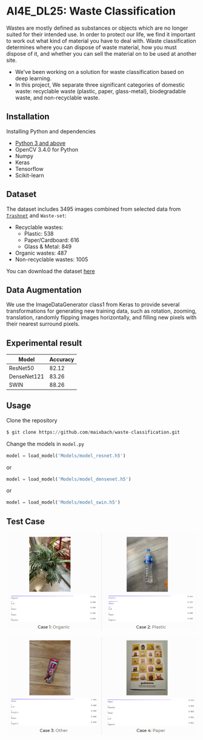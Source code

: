 # AI4E_DL25: Waste Classification

Wastes are mostly defined as substances or objects which are no longer suited for their intended use. In order to protect our life, we find it important to work out what kind of material you have to deal with. Waste classification determines where you can dispose of waste material, how you must dispose of it, and whether you can sell the material on to be used at another site.

- We've been working on a solution for waste classification based on deep learning. 
- In this project, We separate three significant categories of domestic waste: recyclable waste (plastic, paper, glass-metal), biodegradable waste, and non-recyclable waste.

## Installation

Installing Python and dependencies
- [Python 3 and above](https://www.python.org/downloads/)
- OpenCV 3.4.0 for Python
- Numpy
- Keras
- Tensorflow
- Scikit-learn

## Dataset
The dataset includes 3495 images combined from selected data from [`Trashnet`](https://github.com/garythung/trashnet) and `Waste-set`:
* Recyclable wastes:
    *  Plastic: 538
    * Paper/Cardboard: 616
    * Glass & Metal: 849
* Organic wastes: 487
* Non-recyclable wastes: 1005

You can download the dataset [here](https://drive.google.com/drive/folders/1hUY6GpxLOWvIM1tLDI8LoUQ_ktDp0mIl?fbclid=IwAR3rRosmKQEkzmxamvPTpGGwWTjEWes-7CGJR_SmUoRUj6poEOPRvGdhcXE)

## Data Augmentation
We use the ImageDataGenerator class1 from Keras to provide several transformations for generating new training data, such as rotation, zooming, translation, randomly flipping images horizontally, and filling new pixels with their nearest surround pixels.

## Experimental result
Model         | Accuracy
------------- | -------------
ResNet50  | 82.12
DenseNet121  | 83.26
SWIN | 88.26

## Usage

Clone the repository

```python
$ git clone https://github.com/maixbach/waste-classification.git
```

Change the models in `model.py` 

```python
model = load_model('Models/model_resnet.h5')
```
or 
```python
model = load_model('Models/model_densenet.h5')
```
or
```python
model = load_model('Models/model_swin.h5')
```

## Test Case
![This is an image](https://github.com/maixbach/waste-classification/blob/main/images/Test/case_1_2.png)

![This is an image](https://github.com/maixbach/waste-classification/blob/main/images/Test/case_3_4.png)
